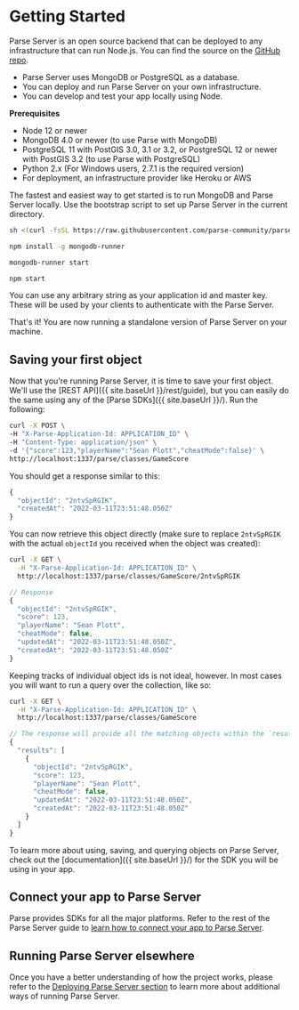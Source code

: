 # Getting Started

Parse Server is an open source backend that can be deployed to any infrastructure that can run Node.js. You can find the source on the [GitHub repo](https://github.com/parse-community/parse-server).

* Parse Server uses MongoDB or PostgreSQL as a database.
* You can deploy and run Parse Server on your own infrastructure.
* You can develop and test your app locally using Node.

**Prerequisites**

* Node 12 or newer
* MongoDB 4.0 or newer (to use Parse with MongoDB)
* PostgreSQL 11 with PostGIS 3.0, 3.1 or 3.2, or PostgreSQL 12 or newer with PostGIS 3.2 (to use Parse with PostgreSQL)
* Python 2.x (For Windows users, 2.7.1 is the required version)
* For deployment, an infrastructure provider like Heroku or AWS

The fastest and easiest way to get started is to run MongoDB and Parse Server locally. Use the bootstrap script to set up Parse Server in the current directory.

```bash
sh <(curl -fsSL https://raw.githubusercontent.com/parse-community/parse-server/master/bootstrap.sh)
```
```bash
npm install -g mongodb-runner
```
```bash
mongodb-runner start
```
```bash
npm start
```

You can use any arbitrary string as your application id and master key. These will be used by your clients to authenticate with the Parse Server.

That's it! You are now running a standalone version of Parse Server on your machine.

## Saving your first object

Now that you're running Parse Server, it is time to save your first object. We'll use the [REST API]({{ site.baseUrl }}/rest/guide), but you can easily do the same using any of the [Parse SDKs]({{ site.baseUrl }}/). Run the following:

```bash
curl -X POST \
-H "X-Parse-Application-Id: APPLICATION_ID" \
-H "Content-Type: application/json" \
-d '{"score":123,"playerName":"Sean Plott","cheatMode":false}' \
http://localhost:1337/parse/classes/GameScore
```

You should get a response similar to this:

```js
{
  "objectId": "2ntvSpRGIK",
  "createdAt": "2022-03-11T23:51:48.050Z"
}
```

You can now retrieve this object directly (make sure to replace `2ntvSpRGIK` with the actual `objectId` you received when the object was created):

```bash
curl -X GET \
  -H "X-Parse-Application-Id: APPLICATION_ID" \
  http://localhost:1337/parse/classes/GameScore/2ntvSpRGIK
```

```js
// Response
{
  "objectId": "2ntvSpRGIK",
  "score": 123,
  "playerName": "Sean Plott",
  "cheatMode": false,
  "updatedAt": "2022-03-11T23:51:48.050Z",
  "createdAt": "2022-03-11T23:51:48.050Z"
}
```

Keeping tracks of individual object ids is not ideal, however. In most cases you will want to run a query over the collection, like so:

```bash
curl -X GET \
  -H "X-Parse-Application-Id: APPLICATION_ID" \
  http://localhost:1337/parse/classes/GameScore
```

```js
// The response will provide all the matching objects within the `results` array:
{
  "results": [
    {
      "objectId": "2ntvSpRGIK",
      "score": 123,
      "playerName": "Sean Plott",
      "cheatMode": false,
      "updatedAt": "2022-03-11T23:51:48.050Z",
      "createdAt": "2022-03-11T23:51:48.050Z"
    }
  ]
}

```

To learn more about using, saving, and querying objects on Parse Server, check out the [documentation]({{ site.baseUrl }}/) for the SDK you will be using in your app.

## Connect your app to Parse Server

Parse provides SDKs for all the major platforms. Refer to the rest of the Parse Server guide to [learn how to connect your app to Parse Server](#using-parse-sdks-with-parse-server).

## Running Parse Server elsewhere

Once you have a better understanding of how the project works, please refer to the [Deploying Parse Server section](#deploying-parse-server) to learn more about additional ways of running Parse Server.
